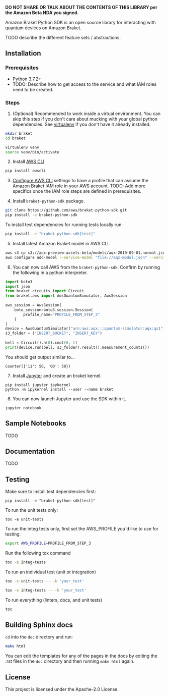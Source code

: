 **DO NOT SHARE OR TALK ABOUT THE CONTENTS OF THIS LIBRARY per the Amazon Beta NDA you signed.**

Amazon Braket Python SDK is an open source library for interacting with quantum devices on Amazon Braket.

TODO describe the different feature sets / abstractions.

## Installation

### Prerequisites
- Python 3.7.2+
- TODO: Describe how to get access to the service and what IAM roles need to be created.

### Steps

1. (Optional) Recommended to work inside a virtual environment. You can skip this step if you don't care about mucking with your global python dependencies. See [virtualenv](https://virtualenv.pypa.io/en/stable/installation/) if you don't have it already installed.
 ```bash
 mkdir braket
 cd braket

 virtualenv venv
 source venv/bin/activate
 ```
  
2. Install [AWS CLI](https://github.com/aws/aws-cli#installation)
 ```bash
 pip install awscli
 ```
 
3. [Configure AWS CLI](https://docs.aws.amazon.com/cli/latest/userguide/cli-chap-configure.html) settings to have a profile that can assume the Amazon Braket IAM role in your AWS account. TODO: Add more specifics once the IAM role steps are defined in prerequisites.
 
4. Install `braket-python-sdk` package.
 ```bash
 git clone https://github.com/aws/braket-python-sdk.git
 pip install -e braket-python-sdk
 ```

 To install test dependencies for running tests locally run:
 ```bash
 pip install -e "braket-python-sdk[test]"
 ```
   
5. Install latest Amazon Braket model in AWS CLI.
 ```bash
 aws s3 cp s3://aqx-preview-assets-beta/models/aqx-2019-09-01.normal.json aqx-model.json --profile PROFILE_FROM_STEP_3
 aws configure add-model --service-model "file://aqx-model.json" --service-name aqx
 ```

6. You can now call AWS from the `braket-python-sdk`. Confirm by running the following in a python interpreter.
 ```python
 import boto3
 import json
 from braket.circuits import Circuit
 from braket.aws import AwsQuantumSimulator, AwsSession
	
 aws_session = AwsSession(
     boto_session=boto3.session.Session(
         profile_name="PROFILE_FROM_STEP_3"
     )
 )
 device = AwsQuantumSimulator("arn:aws:aqx:::quantum-simulator:aqx:qs1", aws_session)
 s3_folder = ("INSERT_BUCKET", "INSERT_KEY")
	
 bell = Circuit().h(0).cnot(0, 1)
 print(device.run(bell, s3_folder).result().measurement_counts())
 ```
	
You should get output similar to...
```
Counter({'11': 50, '00': 50})
```

7. Install [Jupyter](https://jupyter.org/install) and create an braket kernel.
 ```
 pip install jupyter ipykernel
 python -m ipykernel install --user --name braket
 ```
	
8. You can now launch Jupyter and use the SDK within it.
 ```
 jupyter notebook
 ```

## Sample Notebooks
TODO 

## Documentation
TODO

## Testing

Make sure to install test dependencies first:
```
pip install -e "braket-python-sdk[test]"
```

To run the unit tests only:
```
tox -e unit-tests
```

To run the integ tests only, first set the AWS_PROFILE you'd like to use for testing:
```bash
export AWS_PROFILE=PROFILE_FROM_STEP_3
```

Run the following tox command
```bash
tox -e integ-tests
```

To run an individual test (unit or integration)
```bash
tox -e unit-tests -- -k 'your_test'
```

```bash
tox -e integ-tests -- -k 'your_test'
```

To run everything (linters, docs, and unit tests)
```bash
tox
```

## Building Sphinx docs
`cd` into the `doc` directory and run:
```bash
make html
```

You can edit the templates for any of the pages in the docs by editing the .rst files in the ``doc`` directory and then running ``make html`` again.

## License

This project is licensed under the Apache-2.0 License.
